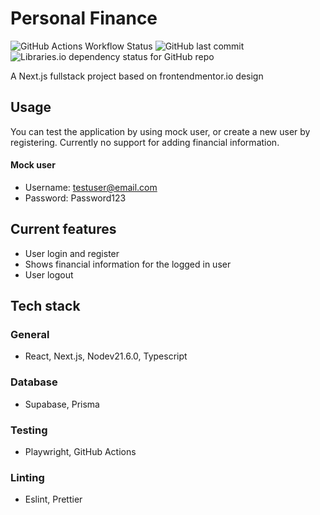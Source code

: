 # Personal Finance

![GitHub Actions Workflow Status](https://img.shields.io/github/actions/workflow/status/anttiromppanen/fm-personal-finance/playwright.yml?logo=githubactions)
![GitHub last commit](https://img.shields.io/github/last-commit/anttiromppanen/fm-personal-finance?logo=github)
![Libraries.io dependency status for GitHub repo](https://img.shields.io/librariesio/github/anttiromppanen/fm-personal-finance)

A Next.js fullstack project based on frontendmentor.io design

## Usage

You can test the application by using mock user, or create a new user by registering. Currently no support for adding financial information.

#### Mock user

- Username: testuser@email.com
- Password: Password123

## Current features

- User login and register
- Shows financial information for the logged in user
- User logout

## Tech stack

### General

- React, Next.js, Nodev21.6.0, Typescript

### Database

- Supabase, Prisma

### Testing

- Playwright, GitHub Actions

### Linting

- Eslint, Prettier
